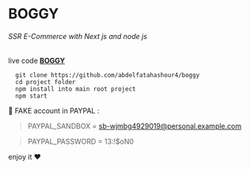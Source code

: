 # BOGGY

###### SSR E-Commerce with Next js and node js

live code [**BOGGY**](https://boggy.vercel.app)

```
  git clone https://github.com/abdelfatahashour4/boggy
  cd project folder
  npm install into main root project
  npm start
```

📌 FAKE account in PAYPAL :

> PAYPAL_SANDBOX = sb-wjmbg4929019@personal.example.com

> PAYPAL_PASSWORD = 13:!$oN0

enjoy it ❤
